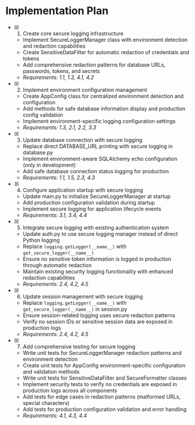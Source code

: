 # Implementation Plan

- [x] 1. Create core secure logging infrastructure

  - Implement SecureLoggerManager class with environment detection and redaction capabilities
  - Create SensitiveDataFilter for automatic redaction of credentials and tokens
  - Add comprehensive redaction patterns for database URLs, passwords, tokens, and secrets
  - _Requirements: 1.1, 1.3, 4.1, 4.2_

- [x] 2. Implement environment configuration management

  - Create AppConfig class for centralized environment detection and configuration
  - Add methods for safe database information display and production config validation
  - Implement environment-specific logging configuration settings
  - _Requirements: 1.3, 2.1, 2.2, 3.3_

- [x] 3. Update database connection with secure logging

  - Replace direct DATABASE_URL printing with secure logging in database.py
  - Implement environment-aware SQLAlchemy echo configuration (only in development)
  - Add safe database connection status logging for production
  - _Requirements: 1.1, 1.5, 2.3, 4.3_

- [x] 4. Configure application startup with secure logging

  - Update main.py to initialize SecureLoggerManager at startup
  - Add production configuration validation during startup
  - Implement secure logging for application lifecycle events
  - _Requirements: 3.1, 3.4, 4.4_

- [x] 5. Integrate secure logging with existing authentication system

  - Update auth.py to use secure logging manager instead of direct Python logging
  - Replace `logging.getLogger(__name__)` with `get_secure_logger(__name__)`
  - Ensure no sensitive token information is logged in production through automatic redaction
  - Maintain existing security logging functionality with enhanced redaction capabilities
  - _Requirements: 2.4, 4.2, 4.5_

- [x] 6. Update session management with secure logging

  - Replace `logging.getLogger(__name__)` with `get_secure_logger(__name__)` in session.py
  - Ensure session-related logging uses secure redaction patterns
  - Verify no session IDs or sensitive session data are exposed in production logs
  - _Requirements: 2.4, 4.2, 4.5_

- [x] 7. Add comprehensive testing for secure logging
  - Write unit tests for SecureLoggerManager redaction patterns and environment detection
  - Create unit tests for AppConfig environment-specific configuration and validation methods
  - Write unit tests for SensitiveDataFilter and SecureFormatter classes
  - Implement security tests to verify no credentials are exposed in production logs across all components
  - Add tests for edge cases in redaction patterns (malformed URLs, special characters)
  - Add tests for production configuration validation and error handling
  - _Requirements: 4.1, 4.3, 4.4_
